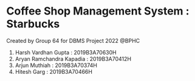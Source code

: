 # Coffee Shop Management System : Starbucks
Created by Group 64 for DBMS Project 2022 @BPHC
1. Harsh Vardhan Gupta : 2019B3A70630H
2. Aryan Ramchandra Kapadia : 2019B3A70412H
3. Arjun Muthiah : 2019B3A70374H
4. Hitesh Garg : 2019B3A70466H
